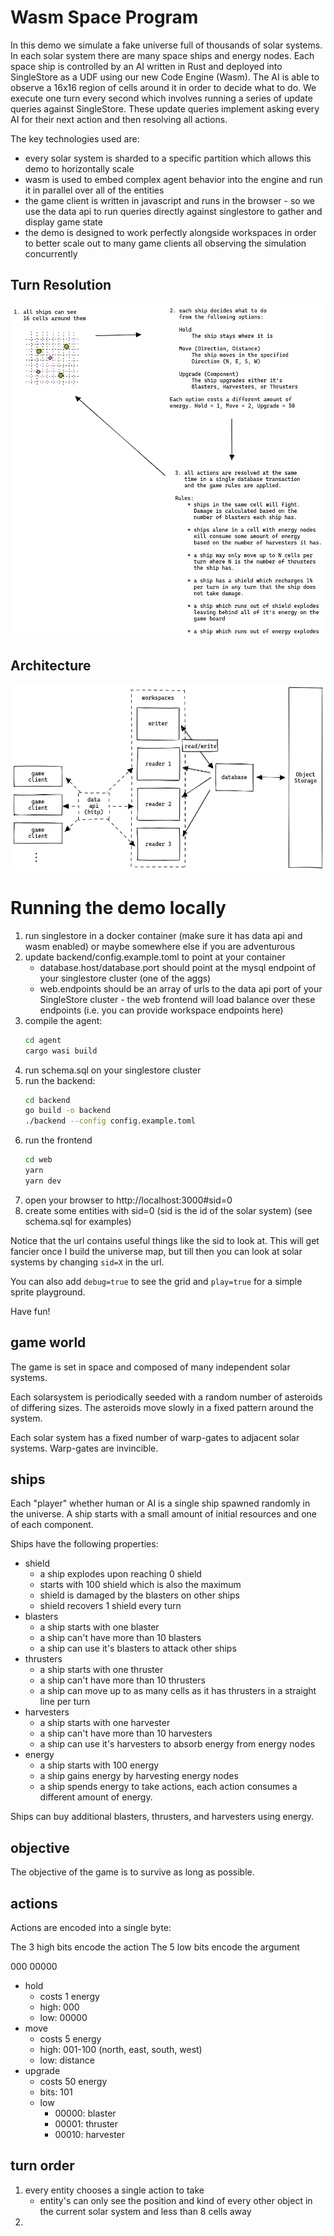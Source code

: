 # Wasm Space Program

In this demo we simulate a fake universe full of thousands of solar systems. In each solar system there are many space ships and energy nodes. Each space ship is controlled by an AI written in Rust and deployed into SingleStore as a UDF using our new Code Engine (Wasm). The AI is able to observe a 16x16 region of cells around it in order to decide what to do. We execute one turn every second which involves running a series of update queries against SingleStore. These update queries implement asking every AI for their next action and then resolving all actions.

The key technologies used are:
* every solar system is sharded to a specific partition which allows this demo to horizontally scale
* wasm is used to embed complex agent behavior into the engine and run it in parallel over all of the entities
* the game client is written in javascript and runs in the browser - so we use the data api to run queries directly against singlestore to gather and display game state
* the demo is designed to work perfectly alongside workspaces in order to better scale out to many game clients all observing the simulation concurrently

## Turn Resolution
![turn resolution](images/turn_resolution.png)

## Architecture
![architecture](images/architecture.png)

# Running the demo locally

1. run singlestore in a docker container (make sure it has data api and wasm enabled) or maybe somewhere else if you are adventurous
2. update backend/config.example.toml to point at your container
   * database.host/database.port should point at the mysql endpoint of your singlestore cluster (one of the aggs)
   * web.endpoints should be an array of urls to the data api port of your SingleStore cluster - the web frontend will load balance over these endpoints (i.e. you can provide workspace endpoints here)
3. compile the agent:
   ```bash
   cd agent
   cargo wasi build
   ```
4. run schema.sql on your singlestore cluster
5. run the backend:
   ```bash
   cd backend
   go build -o backend
   ./backend --config config.example.toml
   ```
6. run the frontend
   ```bash
   cd web
   yarn
   yarn dev
7. open your browser to http://localhost:3000#sid=0
8. create some entities with sid=0 (sid is the id of the solar system) (see schema.sql for examples)

Notice that the url contains useful things like the sid to look at. This will get fancier once I build the universe map, but till then you can look at solar systems by changing `sid=X` in the url.

You can also add `debug=true` to see the grid and `play=true` for a simple sprite playground.

Have fun!

## game world

The game is set in space and composed of many independent solar systems.

Each solarsystem is periodically seeded with a random number of asteroids of differing sizes. The asteroids move slowly in a fixed pattern around the system.

Each solar system has a fixed number of warp-gates to adjacent solar systems. Warp-gates are invincible.

## ships

Each "player" whether human or AI is a single ship spawned randomly in the universe. A ship starts with a small amount of initial resources and one of each component.

Ships have the following properties:

* shield
  * a ship explodes upon reaching 0 shield
  * starts with 100 shield which is also the maximum
  * shield is damaged by the blasters on other ships
  * shield recovers 1 shield every turn
* blasters
  * a ship starts with one blaster
  * a ship can't have more than 10 blasters
  * a ship can use it's blasters to attack other ships
* thrusters
  * a ship starts with one thruster
  * a ship can't have more than 10 thrusters
  * a ship can move up to as many cells as it has thrusters in a straight line per turn
* harvesters
  * a ship starts with one harvester
  * a ship can't have more than 10 harvesters
  * a ship can use it's harvesters to absorb energy from energy nodes
* energy
  * a ship starts with 100 energy
  * a ship gains energy by harvesting energy nodes
  * a ship spends energy to take actions, each action consumes a different amount of energy.

Ships can buy additional blasters, thrusters, and harvesters using energy.

## objective

The objective of the game is to survive as long as possible.

## actions

Actions are encoded into a single byte:

The 3 high bits encode the action
The 5 low bits encode the argument

000 00000

* hold
  * costs 1 energy
  * high: 000
  * low: 00000
* move
  * costs 5 energy
  * high: 001-100 (north, east, south, west)
  * low: distance
* upgrade
  * costs 50 energy
  * bits: 101
  * low
    * 00000: blaster
    * 00001: thruster
    * 00010: harvester

## turn order

1. every entity chooses a single action to take
   * entity's can only see the position and kind of every other object in the current solar system and less than 8 cells away
2. 